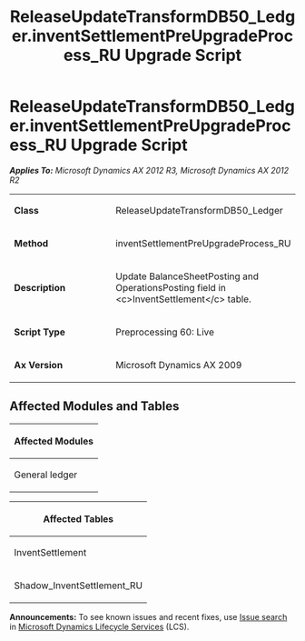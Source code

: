 ﻿---
title: ReleaseUpdateTransformDB50_Ledger.inventSettlementPreUpgradeProcess_RU Upgrade Script
TOCTitle: ReleaseUpdateTransformDB50_Ledger.inventSettlementPreUpgradeProcess_RU Upgrade Script
ms:assetid: 61577fa2-52bd-f187-3aa4-442304818516
ms:mtpsurl: https://msdn.microsoft.com/en-us/library/JJ719077(v=AX.60)
ms:contentKeyID: 49708617
ms.date: 05/18/2015
mtps_version: v=AX.60
---

# ReleaseUpdateTransformDB50\_Ledger.inventSettlementPreUpgradeProcess\_RU Upgrade Script 


_**Applies To:** Microsoft Dynamics AX 2012 R3, Microsoft Dynamics AX 2012 R2_

<table>
<colgroup>
<col style="width: 50%" />
<col style="width: 50%" />
</colgroup>
<tbody>
<tr class="odd">
<td><p><strong>Class</strong></p></td>
<td><p>ReleaseUpdateTransformDB50_Ledger</p></td>
</tr>
<tr class="even">
<td><p><strong>Method</strong></p></td>
<td><p>inventSettlementPreUpgradeProcess_RU</p></td>
</tr>
<tr class="odd">
<td><p><strong>Description</strong></p></td>
<td><p>Update BalanceSheetPosting and OperationsPosting field in &lt;c&gt;InventSettlement&lt;/c&gt; table.</p></td>
</tr>
<tr class="even">
<td><p><strong>Script Type</strong></p></td>
<td><p>Preprocessing 60: Live</p></td>
</tr>
<tr class="odd">
<td><p><strong>Ax Version</strong></p></td>
<td><p>Microsoft Dynamics AX 2009</p></td>
</tr>
</tbody>
</table>


## Affected Modules and Tables

<table>
<colgroup>
<col style="width: 100%" />
</colgroup>
<thead>
<tr class="header">
<th><p>Affected Modules</p></th>
</tr>
</thead>
<tbody>
<tr class="odd">
<td><p>General ledger</p></td>
</tr>
</tbody>
</table>


<table>
<colgroup>
<col style="width: 100%" />
</colgroup>
<thead>
<tr class="header">
<th><p>Affected Tables</p></th>
</tr>
</thead>
<tbody>
<tr class="odd">
<td><p>InventSettlement</p></td>
</tr>
<tr class="even">
<td><p>Shadow_InventSettlement_RU</p></td>
</tr>
</tbody>
</table>

  
**Announcements:** To see known issues and recent fixes, use [Issue search](http://go.microsoft.com/fwlink/?linkid=389258) in [Microsoft Dynamics Lifecycle Services](http://go.microsoft.com/fwlink/?linkid=306505) (LCS).

